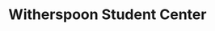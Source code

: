 ---
events:
- building: Witherspoon Student Center
  categories: witherspoon-student-center
  description: This sorority has been an international service organization established
    by African American college-educated women.
  event_decade: '1970'
  event_id: '16'
  excerpt: This sorority has been an international service organization established
    by African American college-educated women.
  image id (orig): funk_witherspoon
  image_caption: Witherspoon Student Center
  image_id: funk_witherspoon
  image_link: https://d.lib.ncsu.edu/collections/catalog/funk_witherspoon
  start_date: 01/01/1976
  title: Alpha Kappa Alpha sorority chapter established
  year: '1976'
- building: Witherspoon Student Center
  categories: witherspoon-student-center
  description: This fraternity's fundamental purpose is achievement.
  event_decade: '1980'
  event_id: '20'
  excerpt: This fraternity's fundamental purpose is achievement.
  image id (orig): funk_witherspoon
  image_caption: Witherspoon Student Center
  image_id: funk_witherspoon
  image_link: https://d.lib.ncsu.edu/collections/catalog/funk_witherspoon
  start_date: 01/01/1980
  title: Kappa Alpha Psi fraternity chapter established
  year: '1980'
- building: Witherspoon Student Center
  categories: witherspoon-student-center
  description: This fraternity was founded on the principles of brotherhood, scholarship,
    and service,
  event_decade: '1980'
  event_id: '21'
  excerpt: This fraternity was founded on the principles of brotherhood, scholarship,
    and service,
  image id (orig): funk_witherspoon
  image_caption: Witherspoon Student Center
  image_id: funk_witherspoon
  image_link: https://d.lib.ncsu.edu/collections/catalog/funk_witherspoon
  start_date: 01/01/1982
  title: Phi Beta Sigma fraternity chapter established
  year: '1982'
- building: Witherspoon Student Center
  categories: witherspoon-student-center
  description: June became the first African American to serve as editor of the student
    newspaper.
  event_decade: '1980'
  event_id: '27'
  excerpt: June became the first African American to serve as editor of the student
    newspaper.
  image id (orig): mc00336-WitherspoonStudentCenter-Jun2014
  image_caption: Witherspoon Student Center
  image_id: mc00336-WitherspoonStudentCenter-Jun2014
  image_link: https://d.lib.ncsu.edu/collections/catalog/mc00336-WitherspoonStudentCenter-Jun2014
  start_date: 01/01/1989
  title: Dwuan June, Editor of Technician
  year: '1989'
- building: Witherspoon Student Center
  categories: witherspoon-student-center
  description: This sorority was founded on the precepts of scholarship, service,
    finer womanhood and sisterly love.
  event_decade: '1990'
  event_id: '29'
  excerpt: This sorority was founded on the precepts of scholarship, service, finer
    womanhood and sisterly love.
  image id (orig): funk_witherspoonStudentCenter
  image_caption: Witherspoon Student Center
  image_id: funk_witherspoonStudentCenter
  image_link: https://d.lib.ncsu.edu/collections/catalog/funk_witherspoonStudentCenter
  start_date: 01/01/1990
  title: Zeta Phi Beta sorority chapter established
  year: '1990'
- building: Witherspoon Student Center
  categories: witherspoon-student-center
  description: 'The building formerly known as the Student Center Annex was dedicated
    on this date to honor Dr. Augustus McIver Witherspoon. It thus became the first
    building on campus named after an African American. Dr. Witherspoon earned his
    Ph.D. in Botany from NCSU in 1971, making him the second African American student
    to receive a Ph.D. from NC State. He joined the faculty as Instructor of Botany
    and eventually held the following posts at NCSU: Full Professor, Assistant Dean,
    Acting Dean and Associate Dean of the Graduate School, Associate Provost and Coordinator
    of African American Affairs.'
  event_decade: '1990'
  event_id: '31'
  excerpt: The building formerly known as the Student Center Annex was dedicated on
    this date to honor Dr. Augustus McIver Witherspoon. It thus became the first building
    on campus named after an African American. Dr. Witherspoon earned his Ph.D. in
    Botany from NCSU in 1971, making him the second African American student to receive
    a Ph.D. from NC State. He joined the faculty as Instructor of Botany and eventually
    held the following posts at NCSU&#58; Full Professor, Assistant Dean, Acting Dean
    and Associate Dean of the Graduate School, Associate Provost and Coordinator of
    African American Affairs.
  image id (orig): funk_witherspoonStudentCenter
  image_caption: Witherspoon Student Center
  image_id: funk_witherspoonStudentCenter
  image_link: https://d.lib.ncsu.edu/collections/catalog/funk_witherspoonStudentCenter
  start_date: 04/01/1995
  title: Witherspoon Student Center dedicated
  year: '1995'
- audio_id: sa-rwb-025
  building: Witherspoon Student Center
  categories: witherspoon-student-center
  description: The African American Cultural Center opened in the new Student Center
    Annex (later renamed Witherspoon Student Center). In 1992, following months of
    student and faculty protests, NCSU administrators granted the African American
    Cultural Center an operating budget.
  event_decade: '1990'
  event_id: '48'
  excerpt: The African American Cultural Center opened in the new Student Center Annex
    (later renamed Witherspoon Student Center). In 1992, following months of student
    and faculty protests, NCSU administrators granted the African American Cultural
    Center an operating budget.
  image id (orig): '0226640'
  image_caption: African-American center opens
  image_id: '0226640'
  image_link: https://d.lib.ncsu.edu/collections/catalog/0226640
  redirect_from: /events/58/index.html
  start_date: 01/01/1991
  title: African American Cultural Center Opens
  year: '1991'
- audio_id: sa-rwb-032
  building: Witherspoon Student Center
  categories: witherspoon-student-center
  description: On August 25, 2005 NC State's student chapter of the NAACP held its
    first meeting in four years. Gina Dean, the NAACP youth and college state director,
    provided students a brief overview of the NAACP's history. An NC State NAACP chapter
    was initiated in 1991, however participation in the organization declined until
    the chapter became inactive. Michael Boykin (later named chapter president) and
    the Omega Psi Phi fraternity aided in the rechartering of the NC State NAACP chapter
    in 1994. The NAACP chapter met for 7 years; in 2001, the chapter again became
    inactive.
  event_decade: '2000'
  event_id: '56'
  excerpt: On August 25, 2005 NC State's student chapter of the NAACP held its first
    meeting in four years. Gina Dean, the NAACP youth and college state director,
    provided students a brief overview of the NAACP's history. An NC State NAACP chapter
    was initiated in 1991, however participation in the organization declined until
    the chapter became inactive. Michael Boykin (later named chapter president) and
    the Omega Psi Phi fraternity aided in the rechartering of the NC State NAACP chapter
    in 1994. The NAACP chapter met for 7 years; in 2001, the chapter again became
    inactive.
  image id (orig): funk_dSC07257
  image_caption: 'Shack-A-Thon fundraiser for Habitat for Humanity, 2007: SAAC, NAACP,
    NPHC, and NSBE'
  image_id: funk_dSC07257
  image_link: https://d.lib.ncsu.edu/collections/catalog/funk_dSC07257
  redirect_from: /events/49/index.html
  start_date: 08/25/2005
  title: Student Chapter of NAACP Re-forms
  year: '2005'
- audio_id: sa-rwb-031
  building: Witherspoon Student Center
  categories: witherspoon-student-center
  description: African American students participated in a sit-in at a Student Senate
    meeting to express concern for the lack of funding for African American organizations.
    Out of $40,000 of appropriations, African American organizations received a mere
    $755. The Student Senate agreed to send the bill back to committee for re-evaluation.
  event_decade: '2000'
  event_id: '57'
  excerpt: African American students participated in a sit-in at a Student Senate
    meeting to express concern for the lack of funding for African American organizations.
    Out of $40,000 of appropriations, African American organizations received a mere
    $755. The Student Senate agreed to send the bill back to committee for re-evaluation.
  image id (orig): mc00336-WitherspoonStudentCenter-Jun2014
  image_caption: Witherspoon Student Center
  image_id: mc00336-WitherspoonStudentCenter-Jun2014
  image_link: https://d.lib.ncsu.edu/collections/catalog/mc00336-WitherspoonStudentCenter-Jun2014
  redirect_from: /events/48/index.html
  start_date: 10/20/2004
  title: Students Protest Appropriations for African American Clubs
  year: '2004'
- audio_id: sa-rwb-028
  building: Witherspoon Student Center
  categories: witherspoon-student-center
  description: A crowd of approximately 500 students and faculty members rallied in
    Witherspoon in support of affirmative action. Students opposed UNC system President
    Molly Broad's proposal to eliminate race based programs within the UNC system.
  event_decade: '1990'
  event_id: '58'
  excerpt: A crowd of approximately 500 students and faculty members rallied in Witherspoon
    in support of affirmative action. Students opposed UNC system President Molly
    Broad's proposal to eliminate race based programs within the UNC system.
  image id (orig): funk_witherspoonStudentCenter
  image_caption: Witherspoon Student Center
  image_id: funk_witherspoonStudentCenter
  image_link: https://d.lib.ncsu.edu/collections/catalog/funk_witherspoonStudentCenter
  redirect_from: /events/46/index.html
  start_date: 01/01/1998
  title: Students Rally In Support of Affirmative Action
  year: '1998'
- audio_id: sa-rwb-026
  building: Witherspoon Student Center
  categories: witherspoon-student-center
  description: The Nubian Message began publication in response to student protests
    alleging racial bias by the Technician. Tony Williamson served as the new paper's
    first editor-in-chief. In the inaugural issue, Williamson stated his intention
    to "totally, truthfully, and faithfully" cover every aspect of African American
    life at NCSU" and his hope that The Nubian Message become "the media voice for
    African Americans at NC State" a publication where people can learn about different
    aspects of your culture, as well as find useful information about State's campus."
    Because The Nubian Message received no university funding and Nubian staff was
    prohibited from using NCSU media equipment, the first issue was published with
    help from North Carolina Central University. Recalling the paper's initial struggles
    Williamson stated, "It was a real pain to have to go all the way to Durham to
    work, but the people at Central were very helpful and understanding. We owe them
    a lot. If it wasn't for their newspaper staff, we probably would never have had
    a first issue." Following publication of the first issue, the university allowed
    the Nubian staff to utilize campus media equipment.
  event_decade: '1990'
  event_id: '94'
  excerpt: The Nubian Message began publication in response to student protests alleging
    racial bias by the Technician. Tony Williamson served as the new paper's first
    editor-in-chief. In the inaugural issue, Williamson stated his intention to "totally,
    truthfully, and faithfully" cover every aspect of African American life at NCSU"
    and his hope that The Nubian Message become "the media voice for African Americans
    at NC State" a publication where people can learn about different aspects of your
    culture, as well as find useful information about State's campus." Because The
    Nubian Message received no university funding and Nubian staff was prohibited
    from using NCSU media equipment, the first issue was published with help from
    North Carolina Central University. Recalling the paper's initial struggles Williamson
    stated, "It was a real pain to have to go all the way to Durham to work, but the
    people at Central were very helpful and understanding. We owe them a lot. If it
    wasn't for their newspaper staff, we probably would never have had a first issue."
    Following publication of the first issue, the university allowed the Nubian staff
    to utilize campus media equipment.
  image id (orig): funk_brickyardAtDusk
  image_caption: Brickyard
  image_id: funk_brickyardAtDusk
  image_link: https://d.lib.ncsu.edu/collections/catalog/funk_brickyardAtDusk
  redirect_from: /events/31/index.html
  start_date: 11/30/1992
  title: Nubian Message Began Publication
  year: '1992'
lat: '35.785099'
layout: post
lng: '-78.6745'
order: 12
permalink: places/witherspoon-student-center/
place: witherspoon-student-center
title: Witherspoon Student Center

---